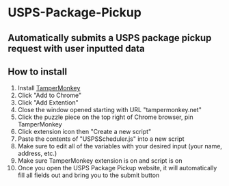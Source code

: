 # USPS-Package-Pickup

## Automatically submits a USPS package pickup request with user inputted data

## How to install

1. Install [TamperMonkey](https://chrome.google.com/webstore/detail/tampermonkey/dhdgffkkebhmkfjojejmpbldmpobfkfo?hl=en)
2. Click "Add to Chrome"
3. Click "Add Extention"
4. Close the window opened starting with URL "tampermonkey.net"
5. Click the puzzle piece on the top right of Chrome browser, pin TamperMonkey
6. Click extension icon then "Create a new script"
7. Paste the contents of "USPSScheduler.js" into a new script
8. Make sure to edit all of the variables with your desired input (your name, address, etc.)
9. Make sure TamperMonkey extension is on and script is on
10. Once you open the USPS Package Pickup website, it will automatically fill all fields out and bring you to the submit button
